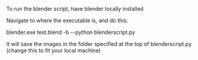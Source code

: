 To run the blender script, have blender locally installed

Navigate to where the executable is, and do this:


blender.exe test.blend -b --python blenderscript.py


It will save the images in the folder specified at the top of blenderscript.py (change this to fit your local machine)
